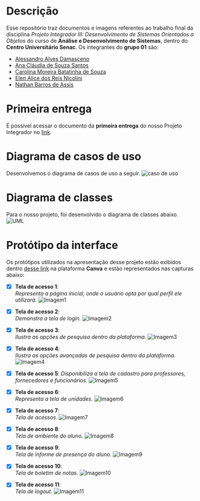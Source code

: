 # Descrição
Esse repositório traz documentos e imagens referentes ao trabalho final da disciplina *Projeto Integrador III: Desenvolvimento de Sistemas Orientados a Objetos* do curso de **Análise e Desenvolvimento de Sistemas**, dentro do **Centro Universitário Senac**. Os integrantes do **grupo 01** são:
* [Alessandro Alves Damasceno](https://github.com/alessandroAlves1)
* [Ana Cláudia de Souza Santos ](https://github.com/souzsana)
* [Carolina Moreira Batatinha de Souza ](https://github.com/CarolinaBatatinha)
* [Elen Alice dos Reis Nicolini ](https://github.com/ElenReis)
* [Nathan Barros de Assis](https://github.com/onatao)

# Primeira entrega
É possível acessar o documento da **primeira entrega** do nosso Projeto Integrador no [link](documentos/PI_grupo1_1a_entrega.pdf).

# Diagrama de casos de uso
Desenvolvemos o diagrama de casos de uso a seguir.
![caso de uso](imagens/diagrama_caso_uso.png)

# Diagrama de classes

Para o nosso projeto, foi desenvolvido o diagrama de classes abaixo.
![UML](imagens/UML%20Diagram.jpg)

# Protótipo da interface

Os protótipos utilizados na apresentação desse projeto estão exibidos dentro [desse link](https://www.canva.com/design/DAGD2GWjYlE/fhzBC3sYnMVQfTolxYQGvw/edit) na plataforma **Canva** e estão representados nas capturas abaixo:

- [x] **Tela de acesso 1**:   
*Representa a página inicial, onde o usuário opta por qual perfil ele utilizará.*
![Imagem1](imagens/tela_acesso01.png)

- [x] **Tela de acesso 2**:  
*Demonstra a tela de login.*
![Imagem2](imagens/tela_acesso02.png)

- [x] **Tela de acesso 3**:   
*Ilustra as opções de pesquisa dentro da plataforma.*
![Imagem3](imagens/tela_acesso03.png)

- [x] **Tela de acesso 4**:  
*Ilustra as opções avançadas de pesquisa dentro da plataforma.*
![Imagem4](imagens/tela_acesso04.png)

- [x] **Tela de acesso 5**:
*Disponibiliza a tela de cadastro para professores, fornecedores e funcionários.*
![Imagem5](imagens/tela_acesso05.png)

- [x] **Tela de acesso 6**:  
*Representa a tela de unidades.*
![Imagem6](imagens/tela_acesso06.png)

- [x] **Tela de acesso 7**:  
*Tela de acessos.*
![Imagem7](imagens/tela_acesso07.png)

- [x] **Tela de acesso 8**:  
*Tela de ambiente do aluno.*
![Imagem8](imagens/tela_acesso08.png)

- [x] **Tela de acesso 9**:  
*Tela de informe de presença do aluno.*
![Imagem9](imagens/tela_acesso09.png)

- [x] **Tela de acesso 10**:  
*Tela de boletim de notas.*
![Imagem10](imagens/tela_acesso10.png)

- [x] **Tela de acesso 11**:  
*Tela de logout.*
![Imagem11](imagens/tela_acesso11.png)